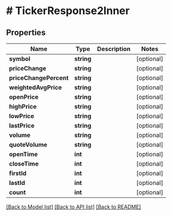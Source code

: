 # # TickerResponse2Inner

## Properties

Name | Type | Description | Notes
------------ | ------------- | ------------- | -------------
**symbol** | **string** |  | [optional]
**priceChange** | **string** |  | [optional]
**priceChangePercent** | **string** |  | [optional]
**weightedAvgPrice** | **string** |  | [optional]
**openPrice** | **string** |  | [optional]
**highPrice** | **string** |  | [optional]
**lowPrice** | **string** |  | [optional]
**lastPrice** | **string** |  | [optional]
**volume** | **string** |  | [optional]
**quoteVolume** | **string** |  | [optional]
**openTime** | **int** |  | [optional]
**closeTime** | **int** |  | [optional]
**firstId** | **int** |  | [optional]
**lastId** | **int** |  | [optional]
**count** | **int** |  | [optional]

[[Back to Model list]](../../README.md#models) [[Back to API list]](../../README.md#endpoints) [[Back to README]](../../README.md)
